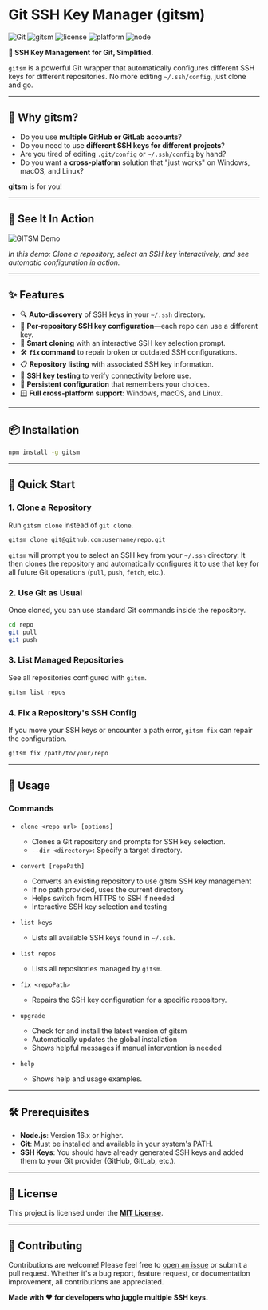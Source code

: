 # Git SSH Key Manager (gitsm)

![Git](https://img.shields.io/badge/git-F05032?style=flat&logo=git&logoColor=white)
![gitsm](https://img.shields.io/badge/gitsm-v2.0.1-blue)
![license](https://img.shields.io/badge/license-MIT-green)
![platform](https://img.shields.io/badge/platform-macOS%20%7C%20Windows%20%7C%20Linux-lightgrey)
![node](https://img.shields.io/badge/node-%3E=16.x-brightgreen?logo=node.js)

**🔐 SSH Key Management for Git, Simplified.**

`gitsm` is a powerful Git wrapper that automatically configures different SSH keys for different repositories. No more editing `~/.ssh/config`, just clone and go.

--- 

## 🚩 Why gitsm?

- Do you use **multiple GitHub or GitLab accounts**?
- Do you need to use **different SSH keys for different projects**?
- Are you tired of editing `.git/config` or `~/.ssh/config` by hand?
- Do you want a **cross-platform** solution that "just works" on Windows, macOS, and Linux?

**gitsm** is for you!

--- 

## 👀 See It In Action

![GITSM Demo](https://ucarecdn.com/0ca63af1-9c8f-4ec9-8889-86908d01886d/gitsm.gif)

*In this demo: Clone a repository, select an SSH key interactively, and see automatic configuration in action.*

--- 

## ✨ Features

- 🔍 **Auto-discovery** of SSH keys in your `~/.ssh` directory.
- 🎯 **Per-repository SSH key configuration**—each repo can use a different key.
- 🚀 **Smart cloning** with an interactive SSH key selection prompt.
- 🛠️ **`fix` command** to repair broken or outdated SSH configurations.
- 📋 **Repository listing** with associated SSH key information.
- 🔐 **SSH key testing** to verify connectivity before use.
- 💾 **Persistent configuration** that remembers your choices.
- 🪟 **Full cross-platform support**: Windows, macOS, and Linux.

--- 

## 📦 Installation

```bash
npm install -g gitsm
```

---

## 🚀 Quick Start

### 1. Clone a Repository

Run `gitsm clone` instead of `git clone`.

```bash
gitsm clone git@github.com:username/repo.git
```

`gitsm` will prompt you to select an SSH key from your `~/.ssh` directory. It then clones the repository and automatically configures it to use that key for all future Git operations (`pull`, `push`, `fetch`, etc.).

### 2. Use Git as Usual

Once cloned, you can use standard Git commands inside the repository.

```bash
cd repo
git pull
git push
```

### 3. List Managed Repositories

See all repositories configured with `gitsm`.

```bash
gitsm list repos
```

### 4. Fix a Repository's SSH Config

If you move your SSH keys or encounter a path error, `gitsm fix` can repair the configuration.

```bash
gitsm fix /path/to/your/repo
```

--- 

## 📖 Usage

### Commands

- `clone <repo-url> [options]`
  - Clones a Git repository and prompts for SSH key selection.
  - `--dir <directory>`: Specify a target directory.

- `convert [repoPath]`
  - Converts an existing repository to use gitsm SSH key management
  - If no path provided, uses the current directory
  - Helps switch from HTTPS to SSH if needed
  - Interactive SSH key selection and testing

- `list keys`
  - Lists all available SSH keys found in `~/.ssh`.

- `list repos`
  - Lists all repositories managed by `gitsm`.

- `fix <repoPath>`
  - Repairs the SSH key configuration for a specific repository.

- `upgrade`
  - Check for and install the latest version of gitsm
  - Automatically updates the global installation
  - Shows helpful messages if manual intervention is needed

- `help`
  - Shows help and usage examples.

--- 

## 🛠️ Prerequisites

- **Node.js**: Version 16.x or higher.
- **Git**: Must be installed and available in your system's PATH.
- **SSH Keys**: You should have already generated SSH keys and added them to your Git provider (GitHub, GitLab, etc.).

--- 

## 📄 License

This project is licensed under the **[MIT License](https://github.com/sumitLKpatel/gitsm?tab=MIT-1-ov-file)**.

--- 

## 🤝 Contributing

Contributions are welcome! Please feel free to [open an issue](https://github.com/sumitLKpatel/gitsm/issues) or submit a pull request. Whether it's a bug report, feature request, or documentation improvement, all contributions are appreciated.

**Made with ❤️ for developers who juggle multiple SSH keys.**